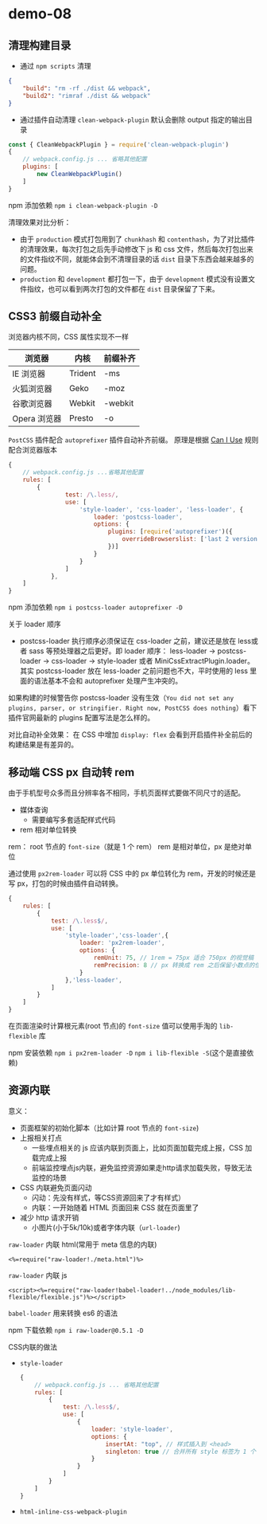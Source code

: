 # demo-08 

## 清理构建目录

- 通过 `npm scripts` 清理

```json
{
    "build": "rm -rf ./dist && webpack",
    "build2": "rimraf ./dist && webpack"
}
```

- 通过插件自动清理
`clean-webpack-plugin` 默认会删除 output 指定的输出目录
```javascript
const { CleanWebpackPlugin } = require('clean-webpack-plugin')
{
    // webpack.config.js ... 省略其他配置
    plugins: [
        new CleanWebpackPlugin()
    ]
}
```
npm 添加依赖 `npm i clean-webpack-plugin -D`

清理效果对比分析：

- 由于 `production` 模式打包用到了 `chunkhash` 和 `contenthash`，为了对比插件的清理效果，每次打包之后先手动修改下 js 和 css 文件，然后每次打包出来的文件指纹不同，就能体会到不清理目录的话 `dist` 目录下东西会越来越多的问题。
- `production` 和 `development` 都打包一下，由于 `development` 模式没有设置文件指纹，也可以看到两次打包的文件都在 `dist` 目录保留了下来。

## CSS3 前缀自动补全

浏览器内核不同，CSS 属性实现不一样

| 浏览器 | 内核 | 前缀补齐 |
|--------|------ |------- |
| IE 浏览器 | Trident | -ms |
| 火狐浏览器 | Geko | -moz |
| 谷歌浏览器 | Webkit | -webkit |
| Opera 浏览器 | Presto | -o |

`PostCSS` 插件配合 `autoprefixer` 插件自动补齐前缀。
原理是根据 [Can I Use](https://caniuse.com) 规则配合浏览器版本
```javascript
{
    // webpack.config.js ...省略其他配置
    rules: [
        {
                test: /\.less/,
                use: [
                    'style-loader', 'css-loader', 'less-loader', {
                        loader: 'postcss-loader',
                        options: {
                            plugins: [require('autoprefixer')({
                                overrideBrowserslist: ['last 2 version','>1%','IOS 7']
                            })]
                        }
                    }
                ]
            },
    ]
}
```
npm 添加依赖 `npm i postcss-loader autoprefixer -D`

关于 loader 顺序
- postcss-loader 执行顺序必须保证在 css-loader 之前，建议还是放在 less或者 sass 等预处理器之后更好。即 loader 顺序：
    less-loader -> postcss-loader -> css-loader -> style-loader 或者 MiniCssExtractPlugin.loader。
    其实 postcss-loader 放在 less-loader 之前问题也不大，平时使用的 less 里面的语法基本不会和 autoprefixer 处理产生冲突的。

如果构建的时候警告你 postcss-loader 没有生效（`You did not set any plugins, parser, or stringifier. Right now, PostCSS does nothing`）看下插件官网最新的 plugins 配置写法是怎么样的。

对比自动补全效果：
在 CSS 中增加 `display: flex` 会看到开启插件补全前后的构建结果是有差异的。

## 移动端 CSS px 自动转 rem

由于手机型号众多而且分辨率各不相同，手机页面样式要做不同尺寸的适配。
- 媒体查询
    - 需要编写多套适配样式代码
- rem 相对单位转换

rem： root 节点的 `font-size`（就是 1 个 rem）
rem 是相对单位，px 是绝对单位

通过使用 `px2rem-loader` 可以将 CSS 中的 px 单位转化为 rem，开发的时候还是写 px，打包的时候由插件自动转换。

```javascript
{
    rules: [
        {
            test: /\.less$/,
            use: [
                'style-loader','css-loader',{
                    loader: 'px2rem-loader',
                    options: {
                        remUnit: 75, // 1rem = 75px 适合 750px 的视觉稿
                        remPrecision: 8 // px 转换成 rem 之后保留小数点的位数
                    }
                },'less-loader',
            ]
        }
    ]
}
```

在页面渲染时计算根元素(root 节点)的 `font-size` 值可以使用手淘的 `lib-flexible` 库

npm 安装依赖 `npm i px2rem-loader -D`  `npm i lib-flexible -S`(这个是直接依赖)


## 资源内联

意义：
- 页面框架的初始化脚本（比如计算 root 节点的 `font-size`)
- 上报相关打点
    - 一些埋点相关的 js 应该内联到页面上，比如页面加载完成上报，CSS 加载完成上报
    - 前端监控埋点js内联，避免监控资源如果走http请求加载失败，导致无法监控的场景
- CSS 内联避免页面闪动
    - 闪动：先没有样式，等CSS资源回来了才有样式）
    - 内联：一开始随着 HTML 页面回来 CSS 就在页面里了
- 减少 http 请求开销
    - 小图片(小于5k/10k)或者字体内联（`url-loader`)

`raw-loader` 内联 html(常用于 meta 信息的内联)

`<%=require("raw-loader!./meta.html")%>`

`raw-loader` 内联 js

`<script><%=require("raw-loader!babel-loader!../node_modules/lib-flexible/flexible.js")%></script>`

`babel-loader` 用来转换 es6 的语法

npm 下载依赖 `npm i raw-loader@0.5.1 -D`


CSS内联的做法
- `style-loader`
    ```javascript
    {
        // webpack.config.js ... 省略其他配置
        rules: [
            {
                test: /\.less$/,
                use: [
                    {
                        loader: 'style-loader',
                        options: {
                            insertAt: "top", // 样式插入到 <head>
                            singleton: true // 合并所有 style 标签为 1 个
                        }
                    }
                ]
            }
        ]
    }
    
    ```
- `html-inline-css-webpack-plugin`
